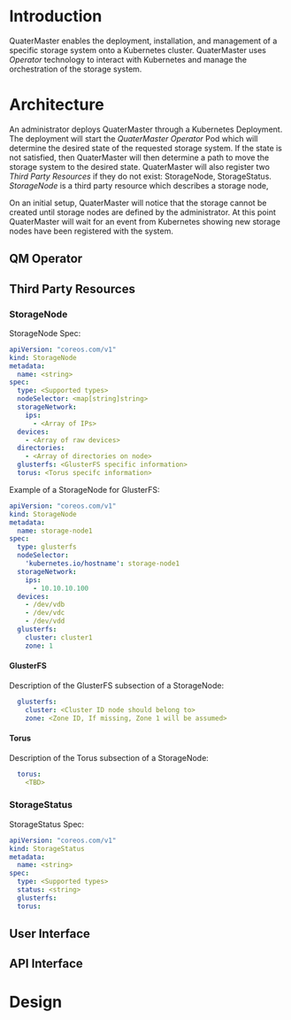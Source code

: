 # Introduction
QuaterMaster enables the deployment, installation, and management of a specific
storage system onto a Kubernetes cluster.  QuaterMaster uses _Operator_
technology to interact with Kubernetes and manage the orchestration of the
storage system.

# Architecture
An administrator deploys QuaterMaster through a Kubernetes Deployment.
The deployment will start the _QuaterMaster Operator_ Pod which will
determine the desired state of the requested storage system.  If the state
is not satisfied, then QuaterMaster will then determine a path to move the
storage system to the desired state.  QuaterMaster will also register
two _Third Party Resources_ if they do not exist: StorageNode, StorageStatus.
_StorageNode_ is a third party resource which describes a storage node,

On an initial setup, QuaterMaster will notice that the storage cannot
be created until storage nodes are defined by the administrator.  At this
point QuaterMaster will wait for an event from Kubernetes showing new
storage nodes have been registered with the system.


## QM Operator

## Third Party Resources

### StorageNode

StorageNode Spec:

```yaml
apiVersion: "coreos.com/v1"
kind: StorageNode
metadata:
  name: <string>
spec:
  type: <Supported types>
  nodeSelector: <map[string]string>
  storageNetwork:
    ips:
      - <Array of IPs>
  devices:
    - <Array of raw devices>
  directories:
    - <Array of directories on node>
  glusterfs: <GlusterFS specific information>
  torus: <Torus specifc information>
```

Example of a StorageNode for GlusterFS:

```yaml
apiVersion: "coreos.com/v1"
kind: StorageNode
metadata:
  name: storage-node1
spec:
  type: glusterfs
  nodeSelector:
    'kubernetes.io/hostname': storage-node1
  storageNetwork:
    ips:
      - 10.10.10.100
  devices:
    - /dev/vdb
    - /dev/vdc
    - /dev/vdd
  glusterfs:
    cluster: cluster1
    zone: 1
```

#### GlusterFS

Description of the GlusterFS subsection of a StorageNode:

```yaml
  glusterfs:
    cluster: <Cluster ID node should belong to>
    zone: <Zone ID, If missing, Zone 1 will be assumed>
```

#### Torus

Description of the Torus subsection of a StorageNode:

```yaml
  torus:
    <TBD>
```

### StorageStatus

StorageStatus Spec:

```yaml
apiVersion: "coreos.com/v1"
kind: StorageStatus
metadata:
  name: <string>
spec:
  type: <Supported types>
  status: <string>
  glusterfs:
  torus:
```

## User Interface

## API Interface

# Design

